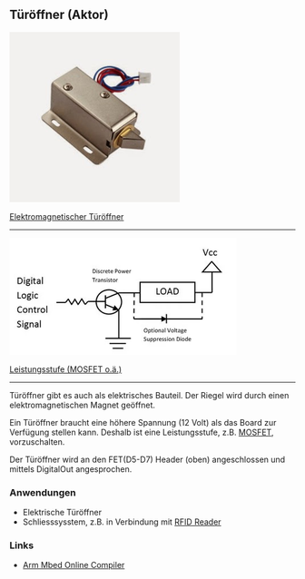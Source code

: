 ## Türöffner (Aktor) 

![](../../images/actors/DoorOpener.png)

[Elektromagnetischer Türöffner](http://de.wikipedia.org/wiki/T%C3%BCrschloss)

- - -

![](../../images/actors/DoorOpenerWiring.png)

[Leistungsstufe (MOSFET o.ä.)](http://developer.mbed.org/users/4180_1/notebook/relays1/)

- - -

Türöffner gibt es auch als elektrisches Bauteil. Der Riegel wird durch einen elektromagnetischen Magnet geöffnet.

Ein Türöffner braucht eine höhere Spannung (12 Volt) als das Board zur Verfügung stellen kann. Deshalb ist eine Leistungsstufe, z.B. [MOSFET](http://de.wikipedia.org/wiki/Metall-Oxid-Halbleiter-Feldeffekttransistor), vorzuschalten.

Der Türöffner wird an den FET(D5-D7) Header (oben) angeschlossen und mittels DigitalOut angesprochen.

### Anwendungen 

*   Elektrische Türöffner
*   Schliesssysstem, z.B. in Verbindung mit [RFID Reader](http://de.wikipedia.org/wiki/RFID)

### Links

*  [Arm Mbed Online Compiler](https://os.mbed.com/compiler/#import:/teams/IoTKitV3/code/TuerOeffner/)
